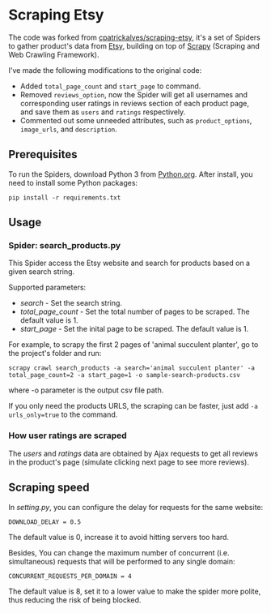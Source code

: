 # Scraping Etsy

The code was forked from [cpatrickalves/scraping-etsy](https://github.com/cpatrickalves/scraping-etsy), it's a set of Spiders to gather product's data from [Etsy](https://www.etsy.com), building on top of  [Scrapy](https://scrapy.org/) (Scraping and Web Crawling Framework).

I've made the following modifications to the original code:
- Added `total_page_count` and `start_page` to command.
- Removed `reviews_option`, now the Spider will get all usernames and corresponding user ratings in reviews section of each product page,  and save them as `users` and `ratings` respectively.
- Commented out some unneeded attributes, such as `product_options`, `image_urls`, and `description`.


## Prerequisites

To run the Spiders, download Python 3 from [Python.org](https://www.python.org/). 
After install, you need to install some Python packages:
```
pip install -r requirements.txt
```


## Usage

### Spider: search_products.py

This Spider access the Etsy website and search for products based on a given search string.

Supported parameters:
* *search* - Set the search string.
* *total_page_count* - Set the total number of pages to be scraped. The default value is 1.
* *start_page* - Set the inital page to be scraped. The default value is 1.

For example, to scrapy the first 2 pages of 'animal succulent planter', go to the project's folder and run:
```
scrapy crawl search_products -a search='animal succulent planter' -a total_page_count=2 -a start_page=1 -o sample-search-products.csv
```
where -o parameter is the output csv file path.

If you only need the products URLS, the scraping can be faster, just add `-a urls_only=true` to the command.

### How user ratings are scraped

The *users* and *ratings* data are obtained by Ajax requests to get all reviews in the product's page (simulate clicking next page to see more reviews).


## Scraping speed

In *setting.py*, you can configure the delay for requests for the same website:
```
DOWNLOAD_DELAY = 0.5
```
The default value is 0, increase it to avoid hitting servers too hard.

Besides, You can change the maximum number of concurrent (i.e. simultaneous) requests that will be performed to any single domain:
```
CONCURRENT_REQUESTS_PER_DOMAIN = 4
```
The default value is 8, set it to a lower value to make the spider more polite, thus reducing the risk of being blocked.
